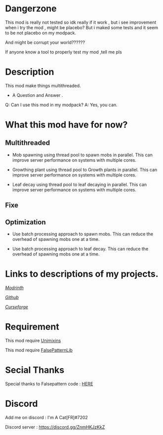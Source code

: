 # Dangerzone

This mod is really not tested so idk really if it work , but i see improvement when i try the mod , might be placebo? But i maked some tests and it seem to be not placebo on my modpack.

And might be corrupt your world??????

If anyone know a tool to properly test my mod ,tell me pls

# Description

This mod make things multithreaded.

- A Question and Answer .

Q: Can I use this mod in my modpack?
A: Yes, you can.

# What this mod have for now?

## Multithreaded

* Mob spawning using thread pool to spawn mobs in parallel. This can improve server performance on systems with multiple cores.

* Growthing plant using thread pool to Growth plants in parallel. This can improve server performance on systems with multiple cores.

* Leaf decay using thread pool to leaf decaying in parallel. This can improve server performance on systems with multiple cores.

## Fixe

## Optimization

* Use batch processing approach to spawn mobs. This can reduce the overhead of spawning mobs one at a time.

* Use batch processing approach to leaf decay. This can reduce the overhead of spawning mobs one at a time.

# Links to descriptions of my projects.

[*Modrinth*](https://modrinth.com/mod/multithreadingandtweaks)

[*Github*](https://github.com/quentin452/Multithreadingandtweaks)

[*Curseforge*]()

# Requirement

This mod require [Unimixins](https://legacy.curseforge.com/minecraft/mc-mods/unimixins/files/4492255)

This mod require [FalsePatternLib](https://legacy.curseforge.com/minecraft/mc-mods/fplib/files/4506858)

# Secial Thanks

Special thanks to Falsepattern code : [HERE](https://github.com/FalsePattern/FalseTweaks)

# Discord

Add me on discord : I'm A Cat[FR]#7202

Discord server : https://discord.gg/ZnmHKJzKkZ
